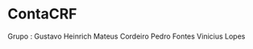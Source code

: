 # ContaCRF
Grupo : Gustavo Heinrich
        Mateus Cordeiro
        Pedro Fontes
        Vinicius Lopes 
